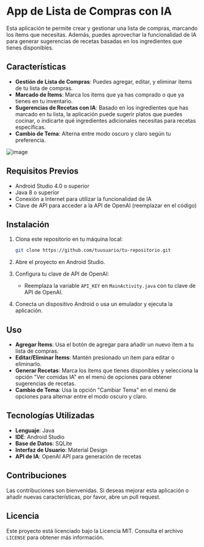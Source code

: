 # App de Lista de Compras con IA

Esta aplicación te permite crear y gestionar una lista de compras, marcando los ítems que necesitas. Además, puedes aprovechar la funcionalidad de IA para generar sugerencias de recetas basadas en los ingredientes que tienes disponibles.

## Características

- **Gestión de Lista de Compras**: Puedes agregar, editar, y eliminar ítems de tu lista de compras.
- **Marcado de Ítems**: Marca los ítems que ya has comprado o que ya tienes en tu inventario.
- **Sugerencias de Recetas con IA**: Basado en los ingredientes que has marcado en tu lista, la aplicación puede sugerir platos que puedes cocinar, o indicarte qué ingredientes adicionales necesitas para recetas específicas.
- **Cambio de Tema**: Alterna entre modo oscuro y claro según tu preferencia.

![image](https://github.com/user-attachments/assets/4b6d3a3f-1858-46ab-8cab-7213bee54dd9)


## Requisitos Previos

- Android Studio 4.0 o superior
- Java 8 o superior
- Conexión a Internet para utilizar la funcionalidad de IA
- Clave de API para acceder a la API de OpenAI (reemplazar en el código)

## Instalación

1. Clona este repositorio en tu máquina local:
    ```bash
    git clone https://github.com/tuusuario/tu-repositorio.git
    ```
2. Abre el proyecto en Android Studio.

3. Configura tu clave de API de OpenAI:
   - Reemplaza la variable `API_KEY` en `MainActivity.java` con tu clave de API de OpenAI.

4. Conecta un dispositivo Android o usa un emulador y ejecuta la aplicación.

## Uso

- **Agregar Ítems**: Usa el botón de agregar para añadir un nuevo ítem a tu lista de compras.
- **Editar/Eliminar Ítems**: Mantén presionado un ítem para editar o eliminarlo.
- **Generar Recetas**: Marca los ítems que tienes disponibles y selecciona la opción "Ver comidas IA" en el menú de opciones para obtener sugerencias de recetas.
- **Cambio de Tema**: Usa la opción "Cambiar Tema" en el menú de opciones para alternar entre el modo oscuro y claro.

## Tecnologías Utilizadas

- **Lenguaje**: Java
- **IDE**: Android Studio
- **Base de Datos**: SQLite
- **Interfaz de Usuario**: Material Design
- **API de IA**: OpenAI API para generación de recetas

## Contribuciones

Las contribuciones son bienvenidas. Si deseas mejorar esta aplicación o añadir nuevas características, por favor, abre un pull request.

## Licencia

Este proyecto está licenciado bajo la Licencia MIT. Consulta el archivo `LICENSE` para obtener más información.

